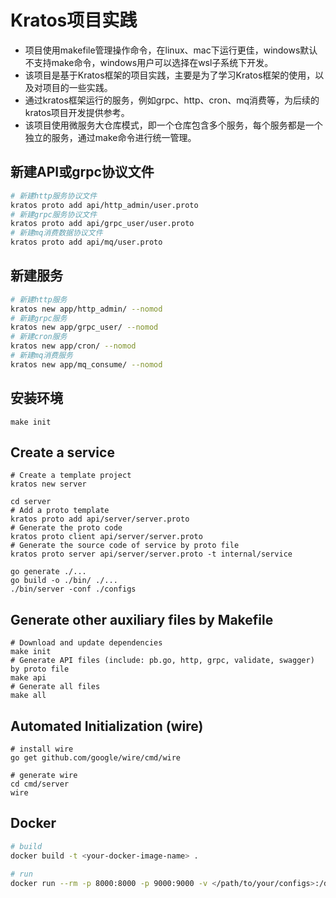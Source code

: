 # Kratos项目实践

- 项目使用makefile管理操作命令，在linux、mac下运行更佳，windows默认不支持make命令，windows用户可以选择在wsl子系统下开发。
- 该项目是基于Kratos框架的项目实践，主要是为了学习Kratos框架的使用，以及对项目的一些实践。
- 通过kratos框架运行的服务，例如grpc、http、cron、mq消费等，为后续的kratos项目开发提供参考。
- 该项目使用微服务大仓库模式，即一个仓库包含多个服务，每个服务都是一个独立的服务，通过make命令进行统一管理。

## 新建API或grpc协议文件
```bash
# 新建http服务协议文件
kratos proto add api/http_admin/user.proto
# 新建grpc服务协议文件
kratos proto add api/grpc_user/user.proto
# 新建mq消费数据协议文件
kratos proto add api/mq/user.proto
```

## 新建服务
```bash
# 新建http服务
kratos new app/http_admin/ --nomod
# 新建grpc服务
kratos new app/grpc_user/ --nomod
# 新建cron服务
kratos new app/cron/ --nomod
# 新建mq消费服务
kratos new app/mq_consume/ --nomod
```

## 安装环境
```
make init
```
## Create a service
```
# Create a template project
kratos new server

cd server
# Add a proto template
kratos proto add api/server/server.proto
# Generate the proto code
kratos proto client api/server/server.proto
# Generate the source code of service by proto file
kratos proto server api/server/server.proto -t internal/service

go generate ./...
go build -o ./bin/ ./...
./bin/server -conf ./configs
```
## Generate other auxiliary files by Makefile
```
# Download and update dependencies
make init
# Generate API files (include: pb.go, http, grpc, validate, swagger) by proto file
make api
# Generate all files
make all
```

## Automated Initialization (wire)
```
# install wire
go get github.com/google/wire/cmd/wire

# generate wire
cd cmd/server
wire
```

## Docker
```bash
# build
docker build -t <your-docker-image-name> .

# run
docker run --rm -p 8000:8000 -p 9000:9000 -v </path/to/your/configs>:/data/conf <your-docker-image-name>
```